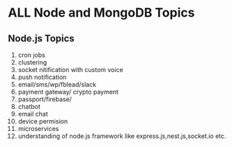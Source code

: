 # ALL Node and MongoDB Topics

## Node.js Topics
1. cron jobs
2. clustering
3. socket nitification with custom voice
4. push notification
5. email/sms/wp/fblead/slack
6. payment gateway/ crypto payment
7. passport/firebase/
8. chatbot
9. email chat
10. device permision
11. microservices
12. understanding of node.js framework like express.js,nest.js,socket.io etc.